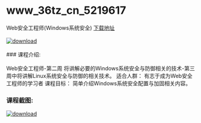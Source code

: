# www_36tz_cn_5219617
Web安全工程师(Windows系统安全)
[下载地址](http://www.36tz.cn/article/5219617 "下载地址")
<br/></br>[![download](http://36tz.cn/muke_img/2021_04_1-63-300x222.png "下载地址")](http://www.36tz.cn/article/5219617 "下载地址")
<br/></br>### 课程介绍:<br/></br>Web安全工程师-第二周 将讲解必要的Windows系统安全与防御相关的技术-第三周中将讲解Linux系统安全与防御的相关技术。
适合人群：
有志于成为Web安全工程师的学习者
课程目标：
简单介绍Windows系统安全配置与加固相关内容。

### 课程截图:
[![download](http://36tz.cn/muke_img/2021_04_2-68.png "下载地址")](http://www.36tz.cn/article/5219617 "下载地址")
